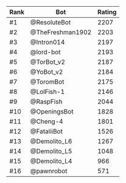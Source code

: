 Rank|Bot|Rating
---|---|---
#1|@ResoluteBot|2207
#2|@TheFreshman1902|2203
#3|@Intron014|2197
#4|@lord-bot|2193
#5|@TorBot_v2|2187
#6|@YoBot_v2|2184
#7|@ToromBot|2175
#8|@LolFish-1|2146
#9|@RaspFish|2044
#10|@OpeningsBot|1828
#11|@Cheng-4|1801
#12|@FataliiBot|1526
#13|@Demolito_L6|1267
#14|@Demolito_L5|1048
#15|@Demolito_L4|966
#16|@pawnrobot|571
